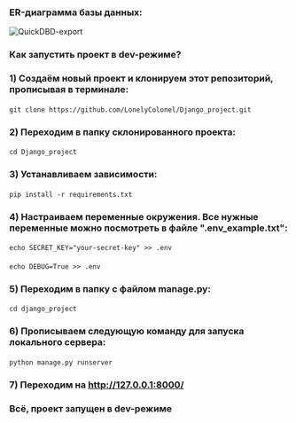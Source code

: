 ### ER-диаграмма базы данных:
![QuickDBD-export](https://user-images.githubusercontent.com/94752140/199353265-5ec6bfeb-5a02-4142-b1f8-c2a86fd970f0.png)


### Как запустить проект в dev-режиме?
### 1) Создаём новый проект и клонируем этот репозиторий, прописывая в терминале:
#### <command>
    git clone https://github.com/LonelyColonel/Django_project.git
#### </command>

### 2) Переходим в папку склонированного проекта:
#### <command>
    cd Django_project
#### </command>

### 3) Устанавливаем зависимости:
#### <command>
    pip install -r requirements.txt
#### </command>

### 4) Настраиваем переменные окружения. Все нужные переменные можно посмотреть в файле ".env_example.txt":
#### <command>
    echo SECRET_KEY="your-secret-key" >> .env
#### </command>
#### <command>
    echo DEBUG=True >> .env
#### </command>

### 5) Переходим в папку с файлом manage.py:
#### <command>
    cd django_project
#### <command>

### 6) Прописываем следующую команду для запуска локального сервера:
#### <command>
    python manage.py runserver
#### </command>
### 7) Переходим на http://127.0.0.1:8000/

### Всё, проект запущен в dev-режиме
